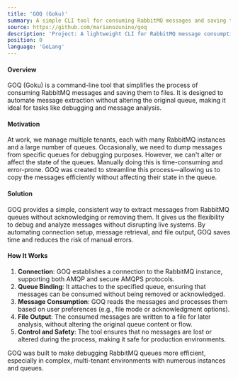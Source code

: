 ```yaml
---
title: 'GOQ (Goku)'
summary: A simple CLI tool for consuming RabbitMQ messages and saving them to files
source: https://github.com/marianozunino/goq
description: 'Project: A lightweight CLI for RabbitMQ message consumption.'
position: 0
language: 'GoLang'
---
```


#### Overview

GOQ (Goku) is a command-line tool that simplifies the process of consuming RabbitMQ messages and saving them to files. It is designed to automate message extraction without altering the original queue, making it ideal for tasks like debugging and message analysis.

#### Motivation

At work, we manage multiple tenants, each with many RabbitMQ instances and a large number of queues. Occasionally, we need to dump messages from specific queues for debugging purposes. However, we can't alter or affect the state of the queues. Manually doing this is time-consuming and error-prone. GOQ was created to streamline this process—allowing us to copy the messages efficiently without affecting their state in the queue.

#### Solution

GOQ provides a simple, consistent way to extract messages from RabbitMQ queues without acknowledging or removing them. It gives us the flexibility to debug and analyze messages without disrupting live systems. By automating connection setup, message retrieval, and file output, GOQ saves time and reduces the risk of manual errors.

#### How It Works

1. **Connection**: GOQ establishes a connection to the RabbitMQ instance, supporting both AMQP and secure AMQPS protocols.
2. **Queue Binding**: It attaches to the specified queue, ensuring that messages can be consumed without being removed or acknowledged.
3. **Message Consumption**: GOQ reads the messages and processes them based on user preferences (e.g., file mode or acknowledgment options).
4. **File Output**: The consumed messages are written to a file for later analysis, without altering the original queue content or flow.
5. **Control and Safety**: The tool ensures that no messages are lost or altered during the process, making it safe for production environments.

GOQ was built to make debugging RabbitMQ queues more efficient, especially in complex, multi-tenant environments with numerous instances and queues.
